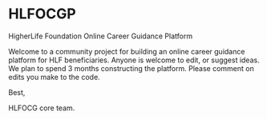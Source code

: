 # HLFOCGP
HigherLife Foundation Online Career Guidance Platform

Welcome to a community project for building an online career guidance platform for HLF beneficiaries. Anyone is welcome to edit, or suggest ideas. We plan to spend 3 months constructing the platform. Please comment on edits you make to the code.

Best,

HLFOCG core team.
